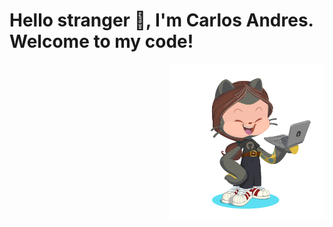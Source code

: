 # Hello stranger :wave:, I'm Carlos Andres.<br> Welcome to my code!
<p align="right">
<img src="/assets/myOctocat.png">
</p>